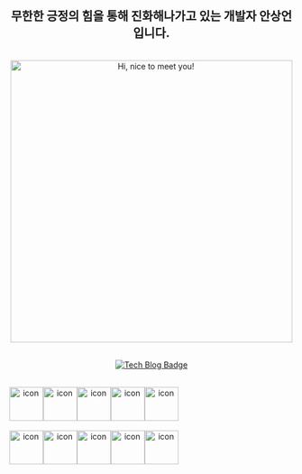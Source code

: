 
<h2 align="center">무한한 긍정의 힘을 통해 진화해나가고 있는 개발자 안상언입니다.</h2>

</br>

<div align="center">

  <img src="https://github.com/sangeon22/sangeon22/assets/86394597/1af9ff01-e61f-496d-8c4c-fb0a85f1f403" width=500px title="Hi, nice to meet you!">
  
  </br>
  </br>
  
  [![Tech Blog Badge](https://img.shields.io/badge/-네이버_개발_블로그_바로가기-black?style=for-the-badge&logo=naver&link=https://ws-pace.tistory.com/)](https://blog.naver.com/tkddjsdl33)

  
  </br>

  <div style="display: flex; align-items: flex-start;">
    <img src="https://techstack-generator.vercel.app/java-icon.svg" alt="icon" width="60" height="60" />
    <img src="https://techstack-generator.vercel.app/python-icon.svg" alt="icon" width="60" height="60" />
    <img src="https://techstack-generator.vercel.app/js-icon.svg" alt="icon" width="60" height="60" />
    <img src="https://user-images.githubusercontent.com/25181517/183891303-41f257f8-6b3d-487c-aa56-c497b880d0fb.png" alt="icon" width="60" height="60" />
    <img src="https://user-images.githubusercontent.com/25181517/117201470-f6d56780-adec-11eb-8f7c-e70e376cfd07.png" alt="icon" width="60" height="60" />
  </div>
  
  </br>
  
  <div style="display: flex; align-items: flex-start;">
    <img src="https://techstack-generator.vercel.app/mysql-icon.svg" alt="icon" width="60" height="60" /> 
    <img src="https://github.com/marwin1991/profile-technology-icons/assets/19180175/3b371807-db7c-45b4-8720-c0cfc901680a" alt="icon" width="60" height="60" />
    <img src="https://user-images.githubusercontent.com/25181517/186711335-a3729606-5a78-4496-9a36-06efcc74f800.png" alt="icon" width="60" height="60" />
    <img src="https://user-images.githubusercontent.com/25181517/192108372-f71d70ac-7ae6-4c0d-8395-51d8870c2ef0.png" alt="icon" width="60" height="60" />
    <img src="https://techstack-generator.vercel.app/aws-icon.svg" alt="icon" width="60" height="60" />
  </div>
  
  </br>
</div>




